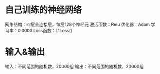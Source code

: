 # 自己训练的神经网络
网络结构：四层全连接层，每层128个神经元 
激活函数：Relu
优化器：Adam
学习率：0.0003
Loss函数：L1Loss()

# 输入&输出 
 输入：不同范围的随机数，20000组
 输出：不同范围的随机数，20000组
